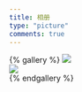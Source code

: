 ```yaml
---
title: 相册
type: "picture"
comments: true
---
```

{% gallery %}
![](/gallery/photos/images/0.jpg)   
![](/gallery/photos/images/wallhaven-p268l9.png)   
{% endgallery %}